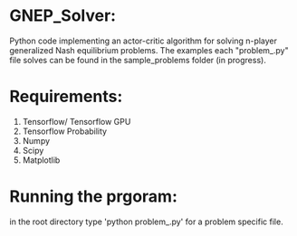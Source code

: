 # GNEP_Solver:
Python code implementing an actor-critic algorithm for solving n-player generalized Nash equilibrium problems. The examples each "problem_.py" file solves can be found in the sample_problems folder (in progress).

# Requirements:
1. Tensorflow/ Tensorflow GPU
2. Tensorflow Probability
3. Numpy
4. Scipy
5. Matplotlib

# Running the prgoram:
in the root directory type 'python problem_.py' for a problem specific file.
